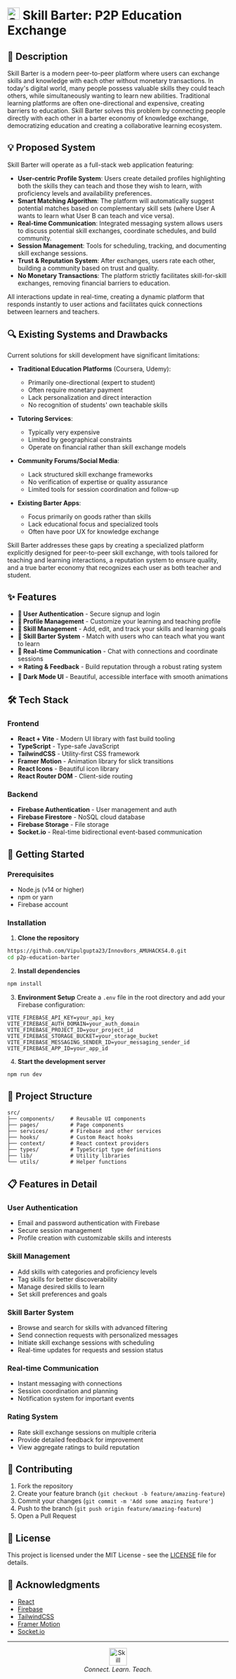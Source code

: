 # <img src="public/favicon.ico" width="28" alt="Skill Barter"> Skill Barter: P2P Education Exchange

## 📝 Description
Skill Barter is a modern peer-to-peer platform where users can exchange skills and knowledge with each other without monetary transactions. In today's digital world, many people possess valuable skills they could teach others, while simultaneously wanting to learn new abilities. Traditional learning platforms are often one-directional and expensive, creating barriers to education. Skill Barter solves this problem by connecting people directly with each other in a barter economy of knowledge exchange, democratizing education and creating a collaborative learning ecosystem.

## 💡 Proposed System
Skill Barter will operate as a full-stack web application featuring:

- **User-centric Profile System**: Users create detailed profiles highlighting both the skills they can teach and those they wish to learn, with proficiency levels and availability preferences.
- **Smart Matching Algorithm**: The platform will automatically suggest potential matches based on complementary skill sets (where User A wants to learn what User B can teach and vice versa).
- **Real-time Communication**: Integrated messaging system allows users to discuss potential skill exchanges, coordinate schedules, and build community.
- **Session Management**: Tools for scheduling, tracking, and documenting skill exchange sessions.
- **Trust & Reputation System**: After exchanges, users rate each other, building a community based on trust and quality.
- **No Monetary Transactions**: The platform strictly facilitates skill-for-skill exchanges, removing financial barriers to education.

All interactions update in real-time, creating a dynamic platform that responds instantly to user actions and facilitates quick connections between learners and teachers.

## 🔍 Existing Systems and Drawbacks
Current solutions for skill development have significant limitations:

- **Traditional Education Platforms** (Coursera, Udemy): 
  - Primarily one-directional (expert to student)
  - Often require monetary payment
  - Lack personalization and direct interaction
  - No recognition of students' own teachable skills

- **Tutoring Services**:
  - Typically very expensive
  - Limited by geographical constraints
  - Operate on financial rather than skill exchange models

- **Community Forums/Social Media**:
  - Lack structured skill exchange frameworks
  - No verification of expertise or quality assurance
  - Limited tools for session coordination and follow-up

- **Existing Barter Apps**:
  - Focus primarily on goods rather than skills
  - Lack educational focus and specialized tools
  - Often have poor UX for knowledge exchange

Skill Barter addresses these gaps by creating a specialized platform explicitly designed for peer-to-peer skill exchange, with tools tailored for teaching and learning interactions, a reputation system to ensure quality, and a true barter economy that recognizes each user as both teacher and student.

## ✨ Features

- **🔐 User Authentication** - Secure signup and login
- **👤 Profile Management** - Customize your learning and teaching profile
- **🧠 Skill Management** - Add, edit, and track your skills and learning goals
- **🤝 Skill Barter System** - Match with users who can teach what you want to learn
- **💬 Real-time Communication** - Chat with connections and coordinate sessions
- **⭐ Rating & Feedback** - Build reputation through a robust rating system 
- **🎨 Dark Mode UI** - Beautiful, accessible interface with smooth animations

## 🛠️ Tech Stack

### Frontend
- **React + Vite** - Modern UI library with fast build tooling
- **TypeScript** - Type-safe JavaScript
- **TailwindCSS** - Utility-first CSS framework
- **Framer Motion** - Animation library for slick transitions
- **React Icons** - Beautiful icon library
- **React Router DOM** - Client-side routing

### Backend
- **Firebase Authentication** - User management and auth
- **Firebase Firestore** - NoSQL cloud database
- **Firebase Storage** - File storage
- **Socket.io** - Real-time bidirectional event-based communication

## 🚀 Getting Started

### Prerequisites
- Node.js (v14 or higher)
- npm or yarn
- Firebase account

### Installation

1. **Clone the repository**
```bash
https://github.com/Vipulgupta23/Innov8ors_AMUHACKS4.0.git
cd p2p-education-barter
```

2. **Install dependencies**
```bash
npm install
```

3. **Environment Setup**
Create a `.env` file in the root directory and add your Firebase configuration:
```env
VITE_FIREBASE_API_KEY=your_api_key
VITE_FIREBASE_AUTH_DOMAIN=your_auth_domain
VITE_FIREBASE_PROJECT_ID=your_project_id
VITE_FIREBASE_STORAGE_BUCKET=your_storage_bucket
VITE_FIREBASE_MESSAGING_SENDER_ID=your_messaging_sender_id
VITE_FIREBASE_APP_ID=your_app_id
```

4. **Start the development server**
```bash
npm run dev
```

## 📂 Project Structure

```
src/
├── components/     # Reusable UI components
├── pages/          # Page components
├── services/       # Firebase and other services
├── hooks/          # Custom React hooks
├── context/        # React context providers
├── types/          # TypeScript type definitions
├── lib/            # Utility libraries
└── utils/          # Helper functions
```

## 📋 Features in Detail

### User Authentication
- Email and password authentication with Firebase
- Secure session management
- Profile creation with customizable skills and interests

### Skill Management
- Add skills with categories and proficiency levels
- Tag skills for better discoverability
- Manage desired skills to learn
- Set skill preferences and goals

### Skill Barter System
- Browse and search for skills with advanced filtering
- Send connection requests with personalized messages
- Initiate skill exchange sessions with scheduling
- Real-time updates for requests and session status

### Real-time Communication
- Instant messaging with connections
- Session coordination and planning
- Notification system for important events

### Rating System
- Rate skill exchange sessions on multiple criteria
- Provide detailed feedback for improvement
- View aggregate ratings to build reputation

## 🤝 Contributing

1. Fork the repository
2. Create your feature branch (`git checkout -b feature/amazing-feature`)
3. Commit your changes (`git commit -m 'Add some amazing feature'`)
4. Push to the branch (`git push origin feature/amazing-feature`)
5. Open a Pull Request

## 📝 License

This project is licensed under the MIT License - see the [LICENSE](LICENSE) file for details.

## 🙏 Acknowledgments

- [React](https://reactjs.org/)
- [Firebase](https://firebase.google.com/)
- [TailwindCSS](https://tailwindcss.com/)
- [Framer Motion](https://www.framer.com/motion/)
- [Socket.io](https://socket.io/)

---

<p align="center">
  <img src="public/favicon.ico" width="40" alt="Skill Barter">
  <br>
  <i>Connect. Learn. Teach.</i>
</p>
